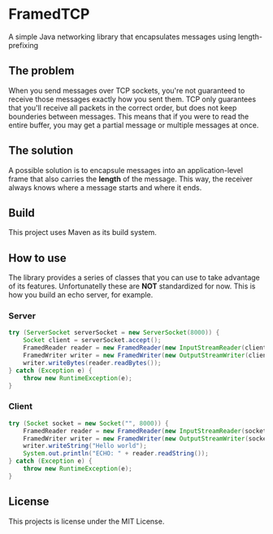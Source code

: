 # FramedTCP
A simple Java networking library that encapsulates messages using length-prefixing

## The problem
When you send messages over TCP sockets, you're not guaranteed to receive those messages exactly how you sent them.
TCP only guarantees that you'll receive all packets in the correct order, but does not keep bounderies between messages.
This means that if you were to read the entire buffer, you may get a partial message or multiple messages at once.

## The solution
A possible solution is to encapsule messages into an application-level frame that also carries the **length** of the message. This way, the receiver always knows where a message starts and where it ends.

## Build
This project uses Maven as its build system.

## How to use
The library provides a series of classes that you can use to take advantage of its features. Unfortunatelly these are **NOT** standardized for now.
This is how you build an echo server, for example.

### Server
```java
try (ServerSocket serverSocket = new ServerSocket(8000)) {
    Socket client = serverSocket.accept();
    FramedReader reader = new FramedReader(new InputStreamReader(client.getInputStream()));
    FramedWriter writer = new FramedWriter(new OutputStreamWriter(client.getOutputStream()));
    writer.writeBytes(reader.readBytes());
} catch (Exception e) {
    throw new RuntimeException(e);
}
```
### Client
```java
try (Socket socket = new Socket("", 8000)) {
    FramedReader reader = new FramedReader(new InputStreamReader(socket.getInputStream()));
    FramedWriter writer = new FramedWriter(new OutputStreamWriter(socket.getOutputStream()));
    writer.writeString("Hello world");
    System.out.println("ECHO: " + reader.readString());
} catch (Exception e) {
    throw new RuntimeException(e);
}
```

## License
This projects is license under the MIT License.

